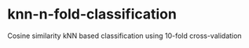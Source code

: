 # knn-n-fold-classification
Cosine similarity kNN based classification using 10-fold cross-validation
